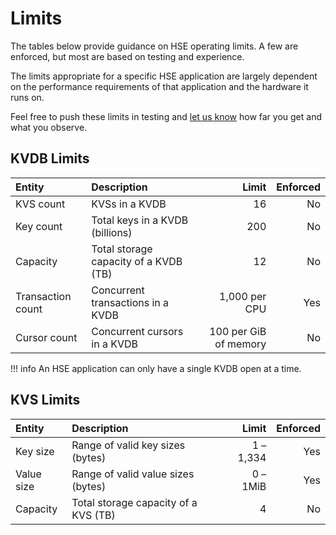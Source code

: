 # Limits

The tables below provide guidance on HSE operating limits.  A few are
enforced, but most are based on testing and experience.

The limits appropriate for a specific HSE application are
largely dependent on the performance requirements of that application
and the hardware it runs on.

Feel free to push these limits in testing and
[let us know](../res/community.md) how far you get and what you observe.


## KVDB Limits

| Entity | Description | Limit | Enforced |
| :-- | :-- | --: | --: |
| KVS count| KVSs in a KVDB | 16 | No |
| Key count| Total keys in a KVDB (billions) | 200 | No |
| Capacity | Total storage capacity of a KVDB (TB) | 12 | No |
| Transaction count | Concurrent transactions in a KVDB | 1,000 per CPU | Yes |
| Cursor count | Concurrent cursors in a KVDB | 100 per GiB of memory | No |


!!! info
    An HSE application can only have a single KVDB open at a time.


## KVS Limits

| Entity | Description | Limit | Enforced |
| :-- | :-- | --: | --: |
| Key size | Range of valid key sizes (bytes) | 1 &ndash; 1,334 | Yes |
| Value size | Range of valid value sizes (bytes) | 0 &ndash; 1MiB | Yes |
| Capacity | Total storage capacity of a KVS (TB) | 4 | No |
